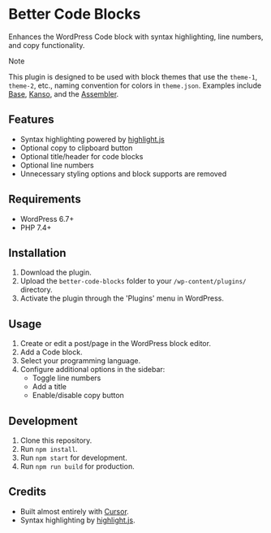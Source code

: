 # Better Code Blocks

Enhances the WordPress Code block with syntax highlighting, line numbers, and copy functionality.

> [!NOTE]
> This plugin is designed to be used with block themes that use the `theme-1`, `theme-2`, etc., naming convention for colors in `theme.json`. Examples include [Base](https://github.com/ndiego/base), [Kanso](https://github.com/richtabor/kanso), and the [Assembler](https://github.com/Automattic/themes/tree/trunk/assembler).

## Features

- Syntax highlighting powered by [highlight.js](https://highlightjs.org/)
- Optional copy to clipboard button
- Optional title/header for code blocks
- Optional line numbers
- Unnecessary styling options and block supports are removed

## Requirements

- WordPress 6.7+
- PHP 7.4+

## Installation

1. Download the plugin.
2. Upload the `better-code-blocks` folder to your `/wp-content/plugins/` directory.
3. Activate the plugin through the 'Plugins' menu in WordPress.

## Usage

1. Create or edit a post/page in the WordPress block editor.
2. Add a Code block.
3. Select your programming language.
4. Configure additional options in the sidebar:
   - Toggle line numbers
   - Add a title
   - Enable/disable copy button

## Development

1. Clone this repository.
2. Run `npm install`.
3. Run `npm start` for development.
4. Run `npm run build` for production.

## Credits

- Built almost entirely with [Cursor](https://www.cursor.com/).
- Syntax highlighting by [highlight.js](https://highlightjs.org/).
